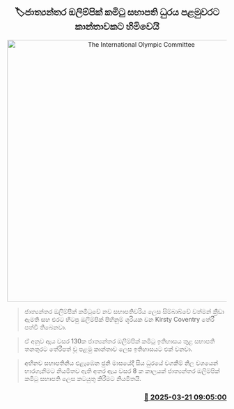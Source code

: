 <p align='center'><b><h2 align='center' title='The International Olympic Committee's first female president'>🏷ජාත්‍යන්තර ඔලිම්පික් කමිටු සභාපති ධුරය පළමුවරට කාන්තාවකට හිමිවෙයි</h2></b></p>
<p align='center'><img src='https://helakuru.sgp1.cdn.digitaloceanspaces.com/esana/images/lib/Kirsty-Coventry.jpg' width='600' alt='The International Olympic Committee's first female president'></p>

> ජාත්‍යන්තර ඔලිම්පික් කමිටුවේ නව සභාපතිවරිය ලෙස සිම්බාබ්වේ වත්මන් ක්‍රීඩා ඇමති සහ එරට හිටපු ඔලිම්පික් පිහිනුම් ශූරියක වන Kirsty Coventry තේරී පත්වී තිබෙනවා.

> ඒ අනුව ඇය වසර 130ක ජාත්‍යන්තර ඔලිම්පික් කමිටු ඉතිහාසය තුළ සභාපති තනතුරට තේරීපත් වූ පළමු කාන්තාව ලෙස ඉතිහාසයට එක් වනවා.

> අභිනව සභාපතිනිය එළැඹෙන ජුනි මාසයේදී සිය ධුරයේ වගකීම් නිල වශයෙන් භාරගැනීමට නියමිතව ඇති අතර ඇය වසර 8 ක කාලයක් ජාත්‍යන්තර ඔලිම්පික් කමිටු සභාපති ලෙස කටයුතු කිරීමට නියමිතයි.



<h3 align='right'><a href='https://www.helakuru.lk/esana/p/108508/'>📅 2025-03-21 09:05:00</a></h3>
